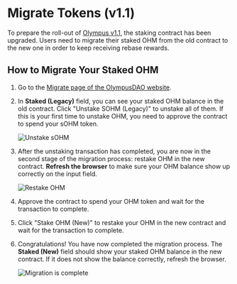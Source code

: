 # Migrate Tokens (v1.1)

To prepare the roll-out of [Olympus v1.1](https://olympusdao.medium.com/olympus-v1-1-a5c6a48be7d1), the staking contract has been upgraded. Users need to migrate their staked OHM from the old contract to the new one in order to keep receiving rebase rewards.

## How to Migrate Your Staked OHM

1. Go to the [Migrate page of the OlympusDAO website](https://app.olympusdao.finance/#/stake/migrate).
2.  In **Staked (Legacy)** field, you can see your staked OHM balance in the old contract. Click "Unstake SOHM (Legacy)" to unstake all of them. If this is your first time to unstake OHM, you need to approve the contract to spend your sOHM token.

    <img src="../.gitbook/assets/unstake.png" alt="Unstake sOHM" data-size="original">
3.  After the unstaking transaction has completed, you are now in the second stage of the migration process: restake OHM in the new contract. **Refresh the browser** to make sure your OHM balance show up correctly on the input field.

    <img src="../.gitbook/assets/restake.png" alt="Restake OHM" data-size="original">
4. Approve the contract to spend your OHM token and wait for the transaction to complete.
5. Click "Stake OHM (New)" to restake your OHM in the new contract and wait for the transaction to complete.
6.  Congratulations! You have now completed the migration process. The **Staked (New)** field should show your staked OHM balance in the new contract. If it does not show the balance correctly, refresh the browser.

    <img src="../.gitbook/assets/complete.png" alt="Migration is complete" data-size="original">
